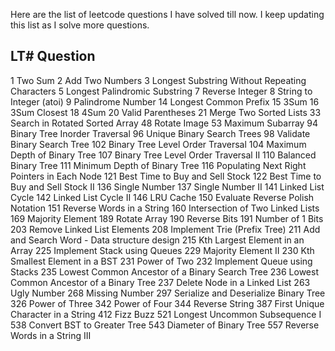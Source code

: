 Here are the list of leetcode questions I have solved till now. I keep updating this list as I solve more questions.

LT# Question
-------------------------------------------------------
1	Two Sum
2	Add Two Numbers
3	Longest Substring Without Repeating Characters
5	Longest Palindromic Substring
7	Reverse Integer
8	String to Integer (atoi)
9	Palindrome Number
14	Longest Common Prefix
15	3Sum
16	3Sum Closest
18	4Sum
20	Valid Parentheses
21	Merge Two Sorted Lists
33	Search in Rotated Sorted Array
48	Rotate Image
53	Maximum Subarray
94	Binary Tree Inorder Traversal
96	Unique Binary Search Trees
98	Validate Binary Search Tree
102	Binary Tree Level Order Traversal
104	Maximum Depth of Binary Tree
107	Binary Tree Level Order Traversal II
110	Balanced Binary Tree
111	Minimum Depth of Binary Tree
116	Populating Next Right Pointers in Each Node
121	Best Time to Buy and Sell Stock
122	Best Time to Buy and Sell Stock II
136	Single Number
137	Single Number II
141	Linked List Cycle
142	Linked List Cycle II
146	LRU Cache
150	Evaluate Reverse Polish Notation
151	Reverse Words in a String
160	Intersection of Two Linked Lists
169	Majority Element
189	Rotate Array
190	Reverse Bits
191	Number of 1 Bits
203	Remove Linked List Elements
208	Implement Trie (Prefix Tree)
211	Add and Search Word - Data structure design
215	Kth Largest Element in an Array
225	Implement Stack using Queues
229	Majority Element II
230	Kth Smallest Element in a BST
231	Power of Two
232	Implement Queue using Stacks
235	Lowest Common Ancestor of a Binary Search Tree
236	Lowest Common Ancestor of a Binary Tree
237	Delete Node in a Linked List
263	Ugly Number
268	Missing Number
297	Serialize and Deserialize Binary Tree
326	Power of Three
342	Power of Four
344	Reverse String
387	First Unique Character in a String
412	Fizz Buzz
521	Longest Uncommon Subsequence I
538	Convert BST to Greater Tree
543	Diameter of Binary Tree
557	Reverse Words in a String III

